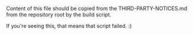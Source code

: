 Content of this file should be copied from the THIRD-PARTY-NOTICES.md
from the repository root by the build script.

If you're seeing this, that means that script failed. :)
